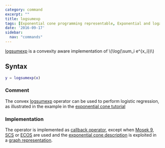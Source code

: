 ```yaml
---
category: command
excerpt: ""
title: logsumexp
tags: [Exponential cone programming representable, Exponential and logarithmic functions, Logistic regression]
date: '2016-09-17'
sidebar:
  nav: "commands"
---
```


[logsumexp](/command/logsumexp) is a convexity aware implementation of \\(\log(\sum_i e^{x_i})\\)

## Syntax

````matlab
y = logsumexp(x)
````

### Comment

The convex [logsumexp](/command/logsumexp) operator can be used to perform logistic regression, as illustrated in the example in the [exponential cone tutorial](/tutorial/exponentialcone)


### Implementation

The operator is implemented as [callback operator](/tutorial/nonlinearoperatorscallback), except when [Mosek 9](/solver/mosek), [SCS](/solver/scs) or [ECOS](/solver/ecos) are used and the [exponential cone description](/tutorial/exponentialcone) is exploited in a [graph representation](/tutorial/nonlinearoperatorsgraphs).
